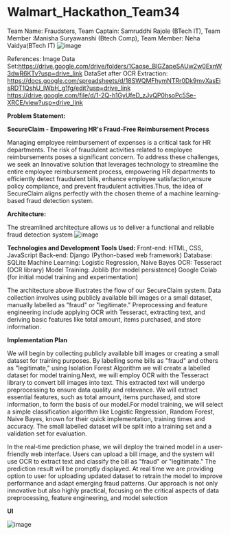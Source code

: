 # Walmart_Hackathon_Team34
Team Name: Fraudsters,
Team Captain: Samruddhi Rajole (BTech IT),
Team Member :Manisha Suryawanshi (Btech Comp),
Team Member: Neha Vaidya(BTech IT)
![image](https://github.com/Neha-Vaidya/Walmart_Hackathon_Team34/assets/88196713/67aae032-169e-485c-aeb4-b0b982830888)

 
 References:
 Image Data Set:https://drive.google.com/drive/folders/1Caose_BlGZapeSAUw2w0ExnW3dwR6KTv?usp=drive_link
 DataSet after OCR Extraction: https://docs.google.com/spreadsheets/d/18SWQMFhymNTRr0Dk9mvXasEisRDT1QshU_IWbH_g1fg/edit?usp=drive_link
                               https://drive.google.com/file/d/1-2Q-h1GyUfeD_zJvQP0hsoPc5Se-XRCE/view?usp=drive_link
 



<b>Problem Statement:</b>

<b>SecureClaim - Empowering HR's Fraud-Free Reimbursement Process</b>

Managing employee reimbursement of expenses is a critical task for HR departments. The risk of fraudulent activities related to employee reimbursements poses a significant concern. To address these challenges, we seek an Innovative solution that leverages technology to streamline the entire employee reimbursement 
process, empowering HR departments to efficiently detect fraudulent bills, enhance employee satisfaction,ensure policy compliance, and prevent fraudulent 
activities.Thus, the idea of SecureClaim aligns perfectly with the chosen theme of a machine learning-based fraud detection system.

<b>Architecture:</b>

The streamlined architecture allows us to deliver a functional and reliable fraud detection system
![image](https://github.com/Neha-Vaidya/Walmart_Hackathon_Team34/assets/91827825/599575d1-5393-4f84-a2f9-b5ce6521bb08)

<b>Technologies and Development Tools Used:</b>
Front-end: HTML, CSS, JavaScript
Back-end: Django (Python-based web framework)
Database: SQLite
Machine Learning: Logistic Regression, Naive Bayes
OCR: Tesseract (OCR library)
Model Training: Joblib (for model persistence)
Google Colab (for initial model training and 
experimentation)

The architecture above illustrates the flow of our SecureClaim system. Data collection involves using publicly available bill images or a small dataset, manually labelled as "fraud" or "legitimate." Preprocessing and feature engineering include applying OCR with Tesseract, extracting text, and deriving basic features like total amount, items purchased, and store information.

<b>Implementation Plan </b>

We will begin by collecting publicly available bill images or creating a small dataset for training purposes. By labelling some bills as "fraud" and others as 
"legitimate," using Isolation Forest Algorithm we will create a labelled dataset for model training.Next, we will employ OCR with the Tesseract library to 
convert bill images into text. This extracted text will undergo preprocessing to ensure data quality and relevance. We will extract essential features, such as 
total amount, items purchased, and store information, to form the basis of our model.For model training, we will select a simple classification algorithm like Logistic Regression, Random Forest, Naive Bayes, known for their quick implementation, training times and accuracy. The small labelled dataset will be split into a training set and a validation set for evaluation.

In the real-time prediction phase, we will deploy the trained model in a user-friendly web interface. Users can upload a bill image, and the system will use OCR to extract text and classify the bill as "fraud" or "legitimate." The prediction result will be promptly displayed. At real time we are providing option to user for uploading updated dataset to retrain the model to improve performance and adapt emerging fraud patterns. Our approach is not only innovative but also highly practical, focusing on the critical aspects of data preprocessing, feature engineering, and model selection

<b>
  UI
</b>

![image](https://github.com/Neha-Vaidya/Walmart_Hackathon_Team34/assets/91827825/82a356f4-bfe3-441f-b164-2883e081ec4b)
